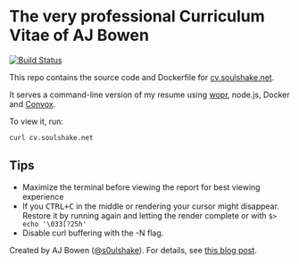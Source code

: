# The very professional Curriculum Vitae of AJ Bowen

[![Build Status](https://travis-ci.org/soulshake/cv.soulshake.net.svg?branch=master)](https://travis-ci.org/soulshake/cv.soulshake.net)

This repo contains the source code and Dockerfile for [cv.soulshake.net](http://cv.soulshake.net).

It serves a command-line version of my resume using [wopr](https://github.com/yaronn/wopr), node.js, Docker and [Convox](https://convox.com).

To view it, run:

`````bash
curl cv.soulshake.net
`````

## Tips

  * Maximize the terminal before viewing the report for best viewing experience  
  * If you <kbd>CTRL+C</kbd> in the middle or rendering your cursor might disappear. Restore it by running again and letting the render complete or with `$> echo '\033[?25h'`
  * Disable curl buffering with the -N flag.

Created by AJ Bowen ([@s0ulshake](https://twitter.com/s0ulshake)). For details, see [this blog post](http://blog.soulshake.net/2016/04/command-line-resume/).
